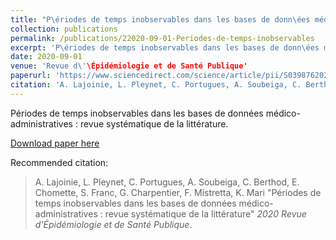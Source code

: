 ```yaml
---
title: "P\ériodes de temps inobservables dans les bases de donn\ées médico-administratives : revue syst\ématique de la litt\érature"
collection: publications
permalink: /publications/22020-09-01-Periodes-de-temps-inobservables
excerpt: 'P\ériodes de temps inobservables dans les bases de donn\ées médico-administratives : revue syst\ématique de la litt\érature'
date: 2020-09-01
venue: 'Revue d\'\Épidémiologie et de Santé Publique'
paperurl: 'https://www.sciencedirect.com/science/article/pii/S039876202030300X?via%3Dihub'
citation: 'A. Lajoinie, L. Pleynet, C. Portugues, A. Soubeiga, C. Berthod, E. Chomette, S. Franc, G. Charpentier, F. Mistretta, K. Mari , &quot;Périodes de temps inobservables dans les bases de données médico-administratives : revue systématique de la littérature,&quot; <i>2020 Revue d'Épidémiologie et de Santé Publique</i>'
---
```

Périodes de temps inobservables dans les bases de données médico-administratives : revue systématique de la littérature.

<a href='https://www.sciencedirect.com/science/article/pii/S039876202030300X?via%3Dihub'>Download paper here</a>

Recommended citation:
> A. Lajoinie, L. Pleynet, C. Portugues, A. Soubeiga, C. Berthod, E. Chomette, S. Franc, G. Charpentier, F. Mistretta, K. Mari "Périodes de temps inobservables dans les bases de données médico-administratives : revue systématique de la littérature" <i>2020 Revue d'Épidémiologie et de Santé Publique</i>.
